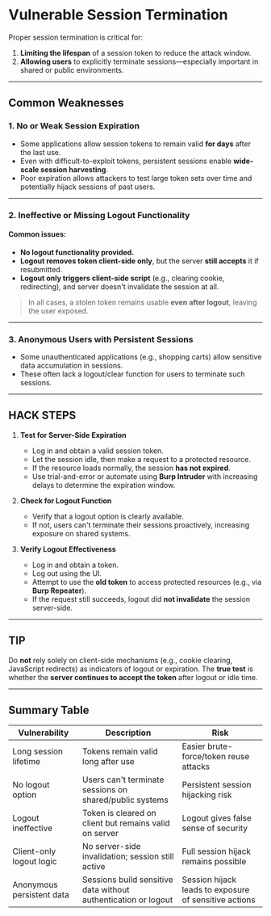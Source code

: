 # Vulnerable Session Termination

Proper session termination is critical for:
1. **Limiting the lifespan** of a session token to reduce the attack window.
2. **Allowing users** to explicitly terminate sessions—especially important in shared or public environments.

---

## Common Weaknesses

### 1. **No or Weak Session Expiration**
- Some applications allow session tokens to remain valid **for days** after the last use.
- Even with difficult-to-exploit tokens, persistent sessions enable **wide-scale session harvesting**.
- Poor expiration allows attackers to test large token sets over time and potentially hijack sessions of past users.

---

### 2. **Ineffective or Missing Logout Functionality**

#### Common issues:
- **No logout functionality provided.**
- **Logout removes token client-side only**, but the server **still accepts** it if resubmitted.
- **Logout only triggers client-side script** (e.g., clearing cookie, redirecting), and server doesn't invalidate the session at all.

> In all cases, a stolen token remains usable **even after logout**, leaving the user exposed.

---

### 3. **Anonymous Users with Persistent Sessions**
- Some unauthenticated applications (e.g., shopping carts) allow sensitive data accumulation in sessions.
- These often lack a logout/clear function for users to terminate such sessions.

---

## HACK STEPS

1. **Test for Server-Side Expiration**
   - Log in and obtain a valid session token.
   - Let the session idle, then make a request to a protected resource.
   - If the resource loads normally, the session **has not expired**.
   - Use trial-and-error or automate using **Burp Intruder** with increasing delays to determine the expiration window.

2. **Check for Logout Function**
   - Verify that a logout option is clearly available.
   - If not, users can't terminate their sessions proactively, increasing exposure on shared systems.

3. **Verify Logout Effectiveness**
   - Log in and obtain a token.
   - Log out using the UI.
   - Attempt to use the **old token** to access protected resources (e.g., via **Burp Repeater**).
   - If the request still succeeds, logout did **not invalidate** the session server-side.

---

## TIP
Do **not** rely solely on client-side mechanisms (e.g., cookie clearing, JavaScript redirects) as indicators of logout or expiration. The **true test** is whether the **server continues to accept the token** after logout or idle time.

---

## Summary Table

| Vulnerability               | Description                                                           | Risk                                                   |
|----------------------------|------------------------------------------------------------------------|--------------------------------------------------------|
| Long session lifetime      | Tokens remain valid long after use                                     | Easier brute-force/token reuse attacks                 |
| No logout option           | Users can't terminate sessions on shared/public systems                | Persistent session hijacking risk                      |
| Logout ineffective         | Token is cleared on client but remains valid on server                 | Logout gives false sense of security                   |
| Client-only logout logic   | No server-side invalidation; session still active                      | Full session hijack remains possible                   |
| Anonymous persistent data  | Sessions build sensitive data without authentication or logout         | Session hijack leads to exposure of sensitive actions  |
